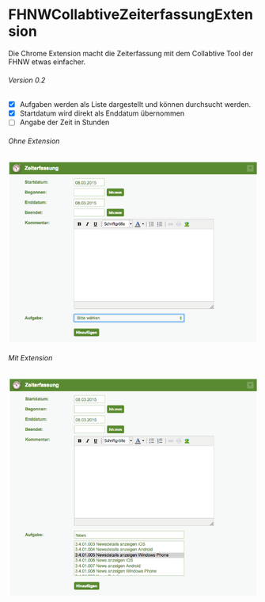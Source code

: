 # FHNWCollabtiveZeiterfassungExtension
Die Chrome Extension macht die Zeiterfassung mit dem Collabtive Tool der FHNW etwas einfacher.

###### Version 0.2
- [x] Aufgaben werden als Liste dargestellt und können durchsucht werden.
- [x] Startdatum wird direkt als Enddatum übernommen
- [ ] Angabe der Zeit in Stunden

###### Ohne Extension
![My image](https://github.com/cansik/FHNWCollabtiveZeiterfassungExtension/blob/master/img/vorher.png?raw=true)

###### Mit Extension
![My image](https://github.com/cansik/FHNWCollabtiveZeiterfassungExtension/blob/master/img/nachher.png?raw=true)
